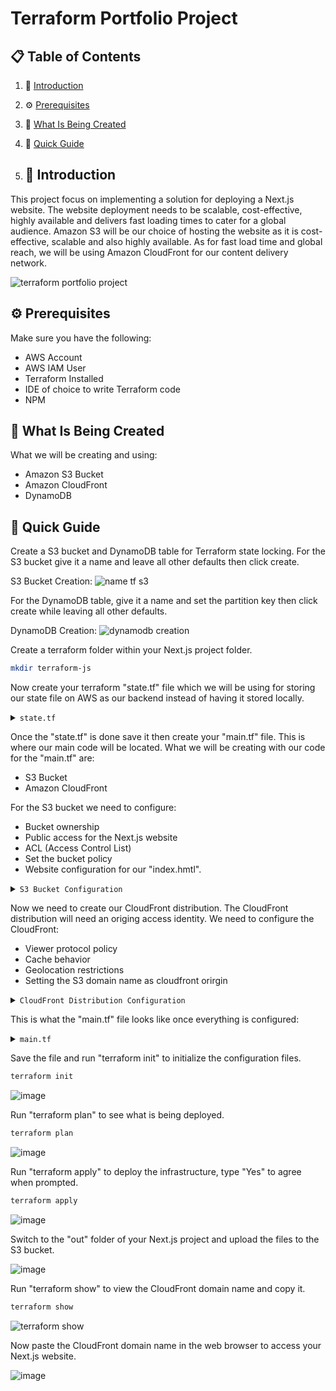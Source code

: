 # Terraform Portfolio Project


## 📋 <a name="table">Table of Contents</a>

1. 🤖 [Introduction](#introduction)
2. ⚙️ [Prerequisites](#prerequisites)
3. 🔋 [What Is Being Created](#what-is-being-created)
4. 🤸 [Quick Guide](#quick-guide)

5. ## <a name="introduction">🤖 Introduction</a>

This project focus on implementing a solution for deploying a Next.js website. The website deployment needs to be
scalable, cost-effective, highly available and delivers fast loading times to cater for a global audience. Amazon S3 
will be our choice of hosting the website as it is cost-effective, scalable and also highly available. As for fast load
time and global reach, we will be using Amazon CloudFront for our content delivery network.

![terraform portfolio project](https://github.com/user-attachments/assets/8e5d368d-4194-408a-b108-719bf6849d1f)

## <a name="prerequisites">⚙️ Prerequisites</a>

Make sure you have the following:

- AWS Account
- AWS IAM User
- Terraform Installed
- IDE of choice to write Terraform code
- NPM

## <a name="what-is-being-created">🔋 What Is Being Created</a>

What we will be creating and using:

- Amazon S3 Bucket
- Amazon CloudFront
- DynamoDB

## <a name="quick-guide">🤸 Quick Guide</a>

Create a S3 bucket and DynamoDB table for Terraform state locking. For the S3 bucket give it a name 
and leave all other defaults then click create.

S3 Bucket Creation:
![name tf s3](https://github.com/user-attachments/assets/f003ae42-62e6-468f-af2b-33dc00769501)


For the DynamoDB table, give it a name and set the partition key then click create while leaving all other defaults.

DynamoDB Creation:
![dynamodb creation](https://github.com/user-attachments/assets/344f8dcd-20cf-4954-964e-4e06a26b4372)

Create a terraform folder within your Next.js project folder.

```bash
mkdir terraform-js
```

Now create your terraform "state.tf" file which we will be using for storing our state file on AWS 
as our backend instead of having it stored locally. 

</details>

<details>
<summary><code>state.tf</code></summary>

```bash
terraform {
  backend "s3" {
    bucket         = "aeb-blog-terraform-state"
    key            = "global/s3/terraform.state"
    region         = "ca-central-1"
    dynamodb_table = "aeb-blog-website-table"
  }
}
```
</details>

Once the "state.tf" is done save it then create your "main.tf" file. This is where our main code will be located.
What we will be creating with our code for the "main.tf"
are:
- S3 Bucket
- Amazon CloudFront

For the S3 bucket we need to configure: 
- Bucket ownership
- Public access for the Next.js website
- ACL (Access Control List)
- Set the bucket policy
- Website configuration for our "index.hmtl".

</details>

<details>
<summary><code>S3 Bucket Configuration</code></summary>

```bash
# S3 Bucket
resource "aws_s3_bucket" "nextjs_bucket" {
  bucket = "aeb-blog-nextjs-bucket"

  tags = {
    Name        = "AEB-Blog Next.js Bucket"
    Environment = "Dev"
  }
}

# S3 Bucket Ownership
resource "aws_s3_bucket_ownership_controls" "nextjs_bucket_ownership" {
  bucket = aws_s3_bucket.nextjs_bucket.id

  rule {
    object_ownership = "BucketOwnerPreferred"
  }
}

# S3 Bucket Public Access Block
resource "aws_s3_bucket_public_access_block" "nextjs_public_access_block" {
  bucket = aws_s3_bucket.nextjs_bucket.id

  block_public_acls       = false
  block_public_policy     = false
  ignore_public_acls      = false
  restrict_public_buckets = false
}

# S3 Bucket ACLs
resource "aws_s3_bucket_acl" "nextjs_bucket_acl" {
  depends_on = [
    aws_s3_bucket_ownership_controls.nextjs_bucket_ownership,
    aws_s3_bucket_public_access_block.nextjs_public_access_block
  ]

  bucket = aws_s3_bucket.nextjs_bucket.id
  acl    = "public-read"
}

# S3 Bucket Website Configuration
resource "aws_s3_bucket_website_configuration" "nextjs_website_config" {
  bucket = aws_s3_bucket.nextjs_bucket.id
  index_document {
    suffix = "index.html"
  }

  error_document {
    key = "error.html"
  }
}

# S3 Bucket Policy
resource "aws_s3_bucket_policy" "nextjs_bucket_policy" {
  bucket = aws_s3_bucket.nextjs_bucket.id
  policy = jsonencode({
    Version = "2012-10-17"
    Statement = [
      {
        Sid       = "PublicReadGetObject"
        Effect    = "Allow"
        Principal = "*"
        Action    = "s3:GetObject"
        Resource  = "${aws_s3_bucket.nextjs_bucket.arn}/*"
      }
    ]
  })
}
```
</details>


Now we need to create our CloudFront distribution. The CloudFront distribution will need an origing access
identity. We need to configure the CloudFront:
- Viewer protocol policy
- Cache behavior
- Geolocation restrictions
- Setting the S3 domain name as cloudfront orirgin


</details>

<details>
<summary><code>CloudFront Distribution Configuration</code></summary>

```bash
# CloudFront Origin Access Identity
resource "aws_cloudfront_origin_access_identity" "cdn_origin_access_identity" {
  comment = "Origin Access Identity for Next.js portfolio website"
}

# CloudFront Distribution
resource "aws_cloudfront_distribution" "nextjs_cloudfront_distribution" {
  origin {
    domain_name = aws_s3_bucket.nextjs_bucket.bucket_regional_domain_name
    origin_id   = "s3-nextjs-portfolio-bucket"

    s3_origin_config {
      origin_access_identity = aws_cloudfront_origin_access_identity.cdn_origin_access_identity.cloudfront_access_identity_path
    }
  }

  enabled             = true
  is_ipv6_enabled     = true
  comment             = "AEB-Blog Next.js portfolio site"
  default_root_object = "index.html"

  default_cache_behavior {
    allowed_methods  = ["GET", "HEAD", "OPTIONS"]
    cached_methods   = ["GET", "HEAD"]
    target_origin_id = "s3-nextjs-portfolio-bucket"

    forwarded_values {
      query_string = false
      cookies {
        forward = "none"
      }
    }

    viewer_protocol_policy = "redirect-to-https"
    min_ttl                = 0
    default_ttl            = 3600
    max_ttl                = 86400
  }

  restrictions {
    geo_restriction {
      restriction_type = "none"
    }
  }

  viewer_certificate {
    cloudfront_default_certificate = true
  }
}
```
</details>


This is what the "main.tf" file looks like once everything is configured:

</details>

<details>
<summary><code>main.tf</code></summary>

```bash
terraform {
  required_providers {
    aws = {
      source  = "hashicorp/aws"
      version = "5.57.0"
    }
  }
}

provider "aws" {
  region = "ca-central-1"
}

# S3 Bucket
resource "aws_s3_bucket" "nextjs_bucket" {
  bucket = "aeb-blog-nextjs-bucket"

  tags = {
    Name        = "AEB-Blog Next.js Bucket"
    Environment = "Dev"
  }
}

# S3 Bucket Ownership
resource "aws_s3_bucket_ownership_controls" "nextjs_bucket_ownership" {
  bucket = aws_s3_bucket.nextjs_bucket.id

  rule {
    object_ownership = "BucketOwnerPreferred"
  }
}

# S3 Bucket Public Access Block
resource "aws_s3_bucket_public_access_block" "nextjs_public_access_block" {
  bucket = aws_s3_bucket.nextjs_bucket.id

  block_public_acls       = false
  block_public_policy     = false
  ignore_public_acls      = false
  restrict_public_buckets = false
}

# S3 Bucket ACLs
resource "aws_s3_bucket_acl" "nextjs_bucket_acl" {
  depends_on = [
    aws_s3_bucket_ownership_controls.nextjs_bucket_ownership,
    aws_s3_bucket_public_access_block.nextjs_public_access_block
  ]

  bucket = aws_s3_bucket.nextjs_bucket.id
  acl    = "public-read"
}

# S3 Bucket Website Configuration
resource "aws_s3_bucket_website_configuration" "nextjs_website_config" {
  bucket = aws_s3_bucket.nextjs_bucket.id
  index_document {
    suffix = "index.html"
  }

  error_document {
    key = "error.html"
  }
}

# S3 Bucket Policy
resource "aws_s3_bucket_policy" "nextjs_bucket_policy" {
  bucket = aws_s3_bucket.nextjs_bucket.id
  policy = jsonencode({
    Version = "2012-10-17"
    Statement = [
      {
        Sid       = "PublicReadGetObject"
        Effect    = "Allow"
        Principal = "*"
        Action    = "s3:GetObject"
        Resource  = "${aws_s3_bucket.nextjs_bucket.arn}/*"
      }
    ]
  })
}

# CloudFront Origin Access Identity
resource "aws_cloudfront_origin_access_identity" "cdn_origin_access_identity" {
  comment = "Origin Access Identity for Next.js portfolio website"
}

# CloudFront Distribution
resource "aws_cloudfront_distribution" "nextjs_cloudfront_distribution" {
  origin {
    domain_name = aws_s3_bucket.nextjs_bucket.bucket_regional_domain_name
    origin_id   = "s3-nextjs-portfolio-bucket"

    s3_origin_config {
      origin_access_identity = aws_cloudfront_origin_access_identity.cdn_origin_access_identity.cloudfront_access_identity_path
    }
  }

  enabled             = true
  is_ipv6_enabled     = true
  comment             = "AEB-Blog Next.js portfolio site"
  default_root_object = "index.html"

  default_cache_behavior {
    allowed_methods  = ["GET", "HEAD", "OPTIONS"]
    cached_methods   = ["GET", "HEAD"]
    target_origin_id = "s3-nextjs-portfolio-bucket"

    forwarded_values {
      query_string = false
      cookies {
        forward = "none"
      }
    }

    viewer_protocol_policy = "redirect-to-https"
    min_ttl                = 0
    default_ttl            = 3600
    max_ttl                = 86400
  }

  restrictions {
    geo_restriction {
      restriction_type = "none"
    }
  }

  viewer_certificate {
    cloudfront_default_certificate = true
  }
}
```
</details>


Save the file and run "terraform init" to initialize the configuration files.

```bash
terraform init
```

![image](https://github.com/user-attachments/assets/fad07350-e182-4f16-ba37-fd061b0e0fa1)


Run "terraform plan" to see what is being deployed.

```bash
terraform plan
```

![image](https://github.com/user-attachments/assets/53096565-72e2-4e77-b434-74a68f8a20c6)


Run "terraform apply" to deploy the infrastructure, type "Yes" to agree when prompted.

```bash
terraform apply
```

![image](https://github.com/user-attachments/assets/afba68a5-2369-4ac4-8de7-3950d4d1ee9c)


Switch to the "out" folder of your Next.js project and upload the files to the S3 bucket.

![image](https://github.com/user-attachments/assets/c4d824f2-f338-4b55-b4dd-119065e7a7ea)


Run "terraform show" to view the CloudFront domain name and copy it.

```bash
terraform show
```

![terraform show](https://github.com/user-attachments/assets/cd37d95f-35c0-4b15-8c7d-b47c6257e989)


Now paste the CloudFront domain name in the web browser to access your Next.js website.

![image](https://github.com/user-attachments/assets/c190ebf0-a68e-4f23-8dfb-13db4cf5f231)



